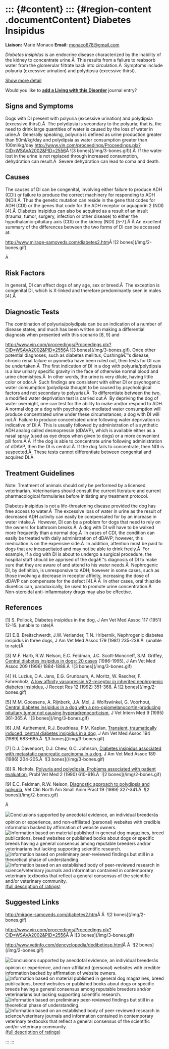 ::: {#content}
::: {#region-content .documentContent}
Diabetes Insipidus
==================

**Liaison:** Marie Monaco **Email:** <monaco678@gmail.com>

<div>

*Diabetes insipidus* is an endocrine disease characterized by the
inability of the kidney to concentrate urine.Â  This results from a
failure to reabsorb water from the glomerular filtrate back into
circulation.Â  Symptoms include polyuria (excessive urination) and
polydipsia (excessive thirst).

</div>

<div>

[Show more detail](diabetes-insipidus5a76.html?showlong=1)

</div>

Would you like to **[add a Living with this
Disorder](diabetes-insipidus/addliving_form.html)** journal entry?

Signs and Symptoms
------------------

Dogs with DI present with polyuria (excessive urination) and polydipsia
(excessive thirst).Â  The polydipsia is secondary to the polyuria; that
is, the need to drink large quantities of water is caused by the loss of
water in urine.Â  Generally speaking, polyuria is defined as urine
production greater than 50ml/kg/day and polydipsia as water consumption
greater than 100ml/kg/day
<http://www.vin.com/proceedings/Proceedings.plx?CID=WSAVA2002&PID=2556>Â !\[3
bones\](/img/3-bones.gif)).Â  If the water lost in the urine is not
replaced through increased consumption, dehydration can result.Â  Severe
dehydration can lead to coma and death.

Causes
------

The causes of DI can be congenital, involving either failure to produce
ADH (CDI) or failure to produce the correct machinery for responding to
ADH (NDI).Â  Thus the genetic mutation can reside in the gene that codes
for ADH (CDI) or the genes that code for the ADH receptor or aquaporin 2
(NDI) \[4\].Â  Diabetes insipidus can also be acquired as a result of an
insult (trauma, tumor, surgery, infection or other disease) to either
the hypothalamic-pituitary axis (CDI) or the kidney (NDI) \[5-7\].Â Â An
excellent summary of the differences between the two forms of DI can be
accessed at:

<http://www.mirage-samoyeds.com/diabetes2.htm>Â !\[2
bones\](/img/2-bones.gif)

Â 

Risk Factors
------------

In general, DI can affect dogs of any age, sex or breed.Â  The exception
is congenital DI, which is X-linked and therefore predominantly seen in
males \[4\].Â 

Diagnostic Tests
----------------

The combination of polyuria/polydipsia can be an indication of a number
of disease states, and much has been written on making a differential
diagnosis when presented with this scenario \[8, 9\] and

<http://www.vin.com/proceedings/Proceedings.plx?CID=WSAVA2002&PID=2556>Â !\[3
bones\](/img/3-bones.gif). Once other potential diagnoses, such as
diabetes mellitus, Cushingâ€™s disease, chronic renal failure or
pyometra have been ruled out, then tests for DI can be undertaken.Â  The
first indication of DI in a dog with polyuria/polydipsia is a low
urinary specific gravity in the face of otherwise normal blood and urine
chemistries.Â  In other words, the urine is very dilute, having little
color or odor.Â  Such findings are consistent with either DI or
psychogenic water consumption (polydipsia thought to be caused by
psychological factors and not secondary to polyuria).Â  To differentiate
between the two, a modified water deprivation test is carried out.Â  By
depriving the dog of water overnight, one can test for the ability to
make and/or respond to ADH. A normal dog or a dog with
psychogenic-mediated water consumption will produce concentrated urine
under these circumstances; a dog with DI will not.Â  Failure to produce
concentrated urine following water deprivation is indicative of DI.Â 
This is usually followed by administration of a synthetic ADH analog
called desmopressin (dDAVP), which is available either as a nasal spray
(used as eye drops when given to dogs) or a more convenient pill
form.Â Â  If the dog is able to concentrate urine following
administration of dDAVP, then the DI is central.Â  If the dog fails to
concentrate, then NDI is suspected.Â  These tests cannot differentiate
between congenital and acquired DI.Â 

Treatment Guidelines
--------------------

Note: Treatment of animals should only be performed by a licensed
veterinarian. Veterinarians should consult the current literature and
current pharmacological formularies before initiating any treatment
protocol.

Diabetes insipidus is not a life-threatening disease provided the dog
has free access to water.Â  The excessive loss of water in urine as the
result of decreased ADH activity can easily be compensated for by an
increase in water intake.Â  However, DI can be a problem for dogs that
need to rely on the owners for bathroom breaks.Â  A dog with DI will
have to be walked more frequently than a normal dog.Â  In cases of CDI,
the condition can easily be treated with daily administration of dDAVP;
however, this medication is on the expensive side.Â  In addition,
attention must be paid to dogs that are incapacitated and may not be
able to drink freely.Â  For example, if a dog with DI is about to
undergo a surgical procedure, the hospital staff should be apprised of
the dogâ€™s diagnosis of DI to make sure that they are aware of and
attend to his water needs.Â  Nephrogenic DI, by definition, is
unresponsive to ADH; however in some cases, such as those involving a
decrease in receptor affinity, increasing the dose of dDAVP can
compensate for the defect \[4\].Â Â  In other cases, oral thiazide
diuretics can, paradoxically, be used to promote urine concentration.Â 
Non-steroidal anti-inflammatory drugs may also be effective.

References
----------

\[1\] S. Pollock, Diabetes insipidus in the dog, J Am Vet Med Assoc 117
(1951) 12-15. (unable to rate)Â 

\[2\] E.B. Breitschwerdt, J.W. Verlander, T.N. Hribernik, Nephrogenic
diabetes insipidus in three dogs, J Am Vet Med Assoc 179 (1981)
235-238.Â  (unable to rate)Â 

\[3\] M.F. Harb, R.W. Nelson, E.C. Feldman, J.C. Scott-Moncrieff, S.M.
Griffey, [Central diabetes insipidus in dogs: 20
cases](http://www.ncbi.nlm.nih.gov/sites/entrez?Db=pubmed&Cmd=ShowDetailView&TermToSearch=8944803&ordinalpos=2&itool=EntrezSystem2.PEntrez.Pubmed.Pubmed_ResultsPanel.Pubmed_RVDocSum "external-link")
(1986-1995), J Am Vet Med Assoc 209 (1996) 1884-1888.Â  !\[3
bones\](/img/3-bones.gif)

\[4\] H. Luzius, D.A. Jans, E.G. Grunbaum, A. Moritz, W. Rascher, F.
Fahrenholz, [A low affinity vasopressin V2-receptor in inherited
nephrogenic diabetes
insipidus](http://www.ncbi.nlm.nih.gov/sites/entrez?Db=pubmed&Cmd=ShowDetailView&TermToSearch=1387165&ordinalpos=33&itool=EntrezSystem2.PEntrez.Pubmed.Pubmed_ResultsPanel.Pubmed_RVDocSum "external-link"),
J Recept Res 12 (1992) 351-368. Â !\[2 bones\](/img/2-bones.gif)

\[5\] M.M. Goossens, A. Rijnberk, J.A. Mol, J. Wolfswinkel, G. Voorhout,
[Central diabetes insipidus in a dog with a
pro-opiomelanocortin-producing pituitary tumor not causing
hyperadrenocorticism](http://www.ncbi.nlm.nih.gov/sites/entrez?Db=pubmed&Cmd=ShowDetailView&TermToSearch=8531185&ordinalpos=1&itool=EntrezSystem2.PEntrez.Pubmed.Pubmed_ResultsPanel.Pubmed_RVDocSum "external-link"),
J Vet Intern Med 9 (1995) 361-365.Â  !\[3 bones\](/img/3-bones.gif)

\[6\] J.M. Authement, R.J. Boudrieau, P.M. Kaplan, [Transient,
traumatically induced, central diabetes insipidus in a
dog](http://www.ncbi.nlm.nih.gov/sites/entrez?Db=pubmed&Cmd=ShowDetailView&TermToSearch=2925484&ordinalpos=1&itool=EntrezSystem2.PEntrez.Pubmed.Pubmed_ResultsPanel.Pubmed_RVDocSum "external-link"),
J Am Vet Med Assoc 194 (1989) 683-685.Â  !\[3 bones\](/img/3-bones.gif)

\[7\] D.J. Davenport, D.J. Chew, G.C. Johnson, [Diabetes insipidus
associated with metastatic pancreatic carcinoma in a
dog](http://www.ncbi.nlm.nih.gov/sites/entrez?Db=pubmed&Cmd=ShowDetailView&TermToSearch=3017907&ordinalpos=1&itool=EntrezSystem2.PEntrez.Pubmed.Pubmed_ResultsPanel.Pubmed_RVDocSum "external-link"),
J Am Vet Med Assoc 189 (1986) 204-205.Â  !\[3 bones\](/img/3-bones.gif)

\[8\] R. Nichols, [Polyuria and polydipsia. Problems associated with
patient
evaluation](http://www.ncbi.nlm.nih.gov/sites/entrez?Db=pubmed&Cmd=ShowDetailView&TermToSearch=2134078&ordinalpos=2&itool=EntrezSystem2.PEntrez.Pubmed.Pubmed_ResultsPanel.Pubmed_RVDocSum "external-link"),
Probl Vet Med 2 (1990) 610-616.Â  !\[2 bones\](/img/2-bones.gif)

\[9\] E.C. Feldman, R.W. Nelson, [Diagnostic approach to polydipsia and
polyuria](http://www.ncbi.nlm.nih.gov/sites/entrez?Db=pubmed&Cmd=ShowDetailView&TermToSearch=2648668&ordinalpos=1&itool=EntrezSystem2.PEntrez.Pubmed.Pubmed_ResultsPanel.Pubmed_RVAbstractPlus "external-link"),
Vet Clin North Am Small Anim Pract 19 (1989) 327-341.Â  !\[2
bones\](/img/2-bones.gif)

Â 

<div>

![](diabetes-insipidus/bone.gif "Conclusions supported by anecdotal evidence, an individual breederâs opinion or experience, and non-affiliated (personal) websites with credible information backed by affirmation of website owners.")
![](diabetes-insipidus/2-bones.gif "Information based on material published in general dog magazines, breed publications, breed websites or published books about dogs or specific breeds  having a general consensus among reputable breeders and/or veterinarians but lacking supporting scientific research.")
![](diabetes-insipidus/3-bones.gif "Information based on preliminary peer-reviewed findings but still in a theoretical phase of understanding.")
![](diabetes-insipidus/4-bones.gif "Information based on an established body of peer-reviewed research in science/veterinary journals and information contained in contemporary veterinary textbooks that reflect a general consensus of the scientific and/or veterinary community.")
[(full description of ratings)](ratings-what-do-they-mean.html)

</div>

Suggested Links
---------------

<http://mirage-samoyeds.com/diabetes2.htm>Â Â  !\[2
bones\](/img/2-bones.gif)

<http://www.vin.com/proceedings/Proceedings.plx?CID=WSAVA2002&PID=2556>Â Â !\[3
bones\](/img/3-bones.gif)

<http://www.vetinfo.com/dencyclopedia/dedibetinsp.html>Â Â  !\[2
bones\](/img/2-bones.gif)

<div>

![](diabetes-insipidus/bone.gif "Conclusions supported by anecdotal evidence, an individual breederâs opinion or experience, and non-affiliated (personal) websites with credible information backed by affirmation of website owners.")
![](diabetes-insipidus/2-bones.gif "Information based on material published in general dog magazines, breed publications, breed websites or published books about dogs or specific breeds  having a general consensus among reputable breeders and/or veterinarians but lacking supporting scientific research.")
![](diabetes-insipidus/3-bones.gif "Information based on preliminary peer-reviewed findings but still in a theoretical phase of understanding.")
![](diabetes-insipidus/4-bones.gif "Information based on an established body of peer-reviewed research in science/veterinary journals and information contained in contemporary veterinary textbooks that reflect a general consensus of the scientific and/or veterinary community.")
[(full description of ratings)](ratings-what-do-they-mean.html)

</div>
:::
:::
